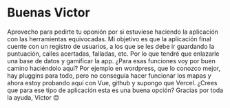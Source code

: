 # Buenas Victor
Aprovecho para pedirte tu oponión por si estuviese haciendo la aplicación con las herramientas equivocadas.
Mi objetivo es que la aplicación final cuente con un registro de usuarios, a los que se les debe ir guardando la puntuación,  calles acertadas, falladas, etc. Por lo que tendré que enlazarle una base de datos y gamificar la app. ¿Para esas funciones voy por buen camino haciéndolo aquí? Por ejemplo en wordpress, que lo conozco mejor, hay pluggins para todo, pero no conseguía hacer funcionar los mapas y ahora estoy probando aquí con Vue, github y supongo que Vercel. ¿Crees que para ese tipo de aplicación esta es una buena opción? Gracias por toda la ayuda, Víctor 😊

